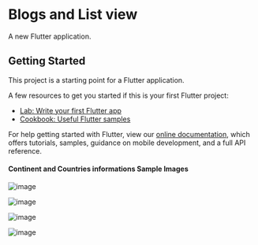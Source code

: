 # Blogs and List view

A new Flutter application.

## Getting Started

This project is a starting point for a Flutter application.

A few resources to get you started if this is your first Flutter project:

- [Lab: Write your first Flutter app](https://flutter.dev/docs/get-started/codelab)
- [Cookbook: Useful Flutter samples](https://flutter.dev/docs/cookbook)

For help getting started with Flutter, view our 
[online documentation](https://flutter.dev/docs), which offers tutorials, 
samples, guidance on mobile development, and a full API reference.



#### Continent and Countries informations Sample Images

![image](https://github.com/Chinnadurai-Android-Flutter/BlogsView/blob/master/images/Screenshot_20190828-200638.jpg) 


![image](https://github.com/Chinnadurai-Android-Flutter/BlogsView/blob/master/images/Screenshot_20190828-200658.jpg) 


![image](https://github.com/Chinnadurai-Android-Flutter/BlogsView/blob/master/images/Screenshot_20190828-200706.jpg) 


![image](https://github.com/Chinnadurai-Android-Flutter/BlogsView/blob/master/images/Screenshot_20190828-200713.jpg) 


